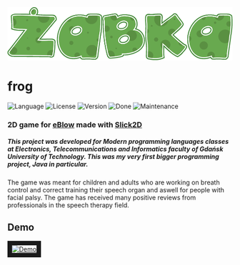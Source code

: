 ![Logo][logo-url]

# frog

![Language][language-url] ![License][license-url] ![Version][version-url] ![Done][done-url] ![Maintenance][maintenance-url]

### 2D game for [eBlow](http://www.domestic.gda.pl/?p=136&lang=en) made with [Slick2D](http://slick.ninjacave.com/)

##### This project was developed for *Modern programming languages* classes at Electronics, Telecommunications and Informatics faculty of Gdańsk University of Technology. This was my very first bigger programming project, Java in particular.

The game was meant for children and adults who are working on breath control and correct training their speech organ and aswell for people with facial palsy.
The game has received many positive reviews from professionals in the speech therapy field.

## Demo

<a href="http://www.youtube.com/watch?feature=player_embedded&v=iSNy487gvv0" target="_blank">
    <img src="http://img.youtube.com/vi/iSNy487gvv0/0.jpg" alt="Demo" width="300" height="240" border="10" />
</a>

[logo-url]: images/logo.png "Logo"
[language-url]: https://img.shields.io/badge/language-Java-lightgrey.svg?style=flat "Language"
[license-url]: https://img.shields.io/badge/license-Apache%202-blue.svg?style=flat "License"
[version-url]: https://img.shields.io/badge/version-1.0.0-brightgreen.svg?style=flat "Version"
[done-url]: https://img.shields.io/badge/done-12.2014-yellow.svg?style=flat "Done"
[maintenance-url]: https://img.shields.io/maintenance/no/2014.svg?style=flat "Maintenance"
